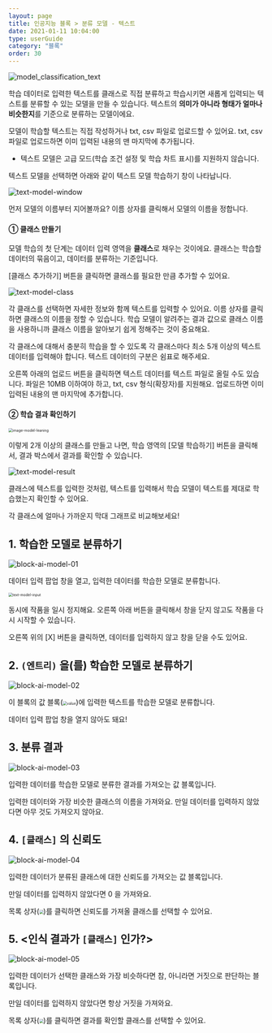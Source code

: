 ```yaml
---
layout: page
title: 인공지능 블록 > 분류 모델 - 텍스트
date: 2021-01-11 10:04:00
type: userGuide
category: "블록"
order: 30
---
```


![model_classification_text](images/window/model/model_classification_text.png)

학습 데이터로 입력한 텍스트를 클래스로 직접 분류하고 학습시키면 새롭게 입력되는 텍스트를 분류할 수 있는 모델을 만들 수 있습니다. 텍스트의 **의미가 아니라 형태가 얼마나 비슷한지**를 기준으로 분류하는 모델이에요.

모델이 학습할 텍스트는 직접 작성하거나 txt, csv 파일로 업로드할 수 있어요. txt, csv 파일로 업로드하면 이미 입력된 내용의 맨 마지막에 추가됩니다.
+ 텍스트 모델은 고급 모드(학습 조건 설정 및 학습 차트 표시)를 지원하지 않습니다.

텍스트 모델을 선택하면 아래와 같이 텍스트 모델 학습하기 창이 나타납니다.

![text-model-window](images/window/text-model-window.png)

먼저 모델의 이름부터 지어볼까요? 이름 상자를 클릭해서 모델의 이름을 정합니다.

#### ① 클래스 만들기

모델 학습의 첫 단계는 데이터 입력 영역을 **클래스**로 채우는 것이에요. 클래스는 학습할 데이터의 묶음이고, 데이터를 분류하는 기준입니다.

[클래스 추가하기] 버튼을 클릭하면 클래스를 필요한 만큼 추가할 수 있어요.

![text-model-class](images/window/text-model-class.png)

각 클래스를 선택하면 자세한 정보와 함께 텍스트를 입력할 수 있어요. 이름 상자를 클릭하면 클래스의 이름을 정할 수 있습니다. 학습 모델이 알려주는 결과 값으로 클래스 이름을 사용하니까 클래스 이름을 알아보기 쉽게 정해주는 것이 중요해요.

각 클래스에 대해서 충분히 학습을 할 수 있도록 각 클래스마다 최소 5개 이상의 텍스트 데이터를 입력해야 합니다. 텍스트 데이터의 구분은 쉼표로 해주세요.

오른쪽 아래의 업로드 버튼을 클릭하면 텍스트 데이터를 텍스트 파일로 올릴 수도 있습니다. 파일은 10MB 이하여야 하고, txt, csv 형식(확장자)를 지원해요. 업로드하면 이미 입력된 내용의 맨 마지막에 추가합니다.

#### ② 학습 결과 확인하기

<img src="images/window/image-model-leaning.png" alt="image-model-leaning" style="zoom:50%;" />

이렇게 2개 이상의 클래스를 만들고 나면, 학습 영역의 [모델 학습하기] 버튼을 클릭해서, 결과 박스에서 결과를 확인할 수 있습니다.

![text-model-result](images/window/text-model-result.png)

클래스에 텍스트를 입력한 것처럼, 텍스트를 입력해서 학습 모델이 텍스트를 제대로 학습했는지 확인할 수 있어요.

각 클래스에 얼마나 가까운지 막대 그래프로 비교해보세요!

## 1. 학습한 모델로 분류하기

![block-ai-model-01](images/block-ai-model-01.png)

데이터 입력 팝업 창을 열고, 입력한 데이터를 학습한 모델로 분류합니다.

<img src="images/window/text-model-input.png" alt="text-model-input" style="zoom:50%;" />

동시에 작품을 일시 정지해요. 오른쪽 아래 버튼을 클릭해서 창을 닫지 않고도 작품을 다시 시작할 수 있습니다.

오른쪽 위의 [X] 버튼을 클릭하면, 데이터를 입력하지 않고 창을 닫을 수도 있어요.

## 2. `(엔트리)` 을(를) 학습한 모델로 분류하기

![block-ai-model-02](images/block-ai-model-02.png)

이 블록의 값 블록(<img src="images/icon/value.png" alt="value" style="zoom:50%;" />)에 입력한 텍스트를 학습한 모델로 분류합니다.

데이터 입력 팝업 창을 열지 않아도 돼요!

## 3. 분류 결과

![block-ai-model-03](images/block-ai-model-03.png)

입력한 데이터를 학습한 모델로 분류한 결과를 가져오는 값 블록입니다.

입력한 데이터와 가장 비슷한 클래스의 이름을 가져와요. 만일 데이터를 입력하지 않았다면 아무 것도 가져오지 않아요.

## 4. `[클래스]` 의 신뢰도

![block-ai-model-04](images/block-ai-model-04.png)

입력한 데이터가 분류된 클래스에 대한 신뢰도를 가져오는 값 블록입니다.

만일 데이터를 입력하지 않았다면 0 을 가져와요.

목록 상자(<img src="images/icon/dropdown-ai.png" style="zoom:50%;" />)를 클릭하면 신뢰도를 가져올 클래스를 선택할 수 있어요.

## 5. <인식 결과가 `[클래스]` 인가?>

![block-ai-model-05](images/block-ai-model-05.png)

입력한 데이터가 선택한 클래스와 가장 비슷하다면 참, 아니라면 거짓으로 판단하는 블록입니다.

만일 데이터를 입력하지 않았다면 항상 거짓을 가져와요.

목록 상자(<img src="images/icon/dropdown-ai.png" style="zoom:50%;" />)를 클릭하면 결과를 확인할 클래스를 선택할 수 있어요.
